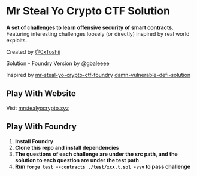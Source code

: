 # Mr Steal Yo Crypto CTF Solution

**A set of challenges to learn offensive security of smart contracts.** Featuring interesting challenges loosely (or directly) inspired by real world exploits.

Created by [@0xToshii](https://twitter.com/0xToshii)

Solution - Foundry Version by [@gbaleeee](https://twitter.com/gbaleeeee)

Inspired by [mr-steal-yo-crypto-ctf-foundry](https://github.com/vyorkin/mr-steal-yo-crypto-ctf-foundry) [damn-vulnerable-defi-solution](https://github.com/Poor4ever/damn-vulnerable-defi-solution)

## Play With Website

Visit [mrstealyocrypto.xyz](https://mrstealyocrypto.xyz)

## Play With Foundry

1.  **Install Foundry**
2.  **Clone this repo and install dependencies**
3.  **The questions of each challenge are under the src path, and the solution to each question are under the test path**
4.  **Run ```forge test --contracts ./test/xxx.t.sol -vvv``` to pass challenge**



